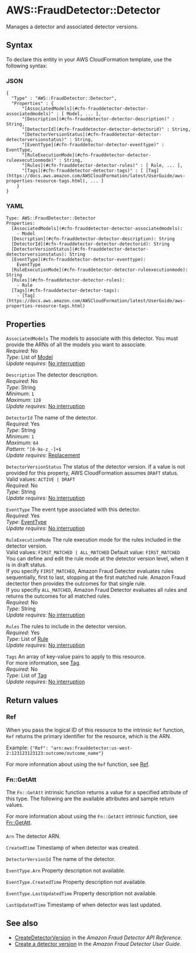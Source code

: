 # AWS::FraudDetector::Detector<a name="aws-resource-frauddetector-detector"></a>

Manages a detector and associated detector versions\.

## Syntax<a name="aws-resource-frauddetector-detector-syntax"></a>

To declare this entity in your AWS CloudFormation template, use the following syntax:

### JSON<a name="aws-resource-frauddetector-detector-syntax.json"></a>

```
{
  "Type" : "AWS::FraudDetector::Detector",
  "Properties" : {
      "[AssociatedModels](#cfn-frauddetector-detector-associatedmodels)" : [ Model, ... ],
      "[Description](#cfn-frauddetector-detector-description)" : String,
      "[DetectorId](#cfn-frauddetector-detector-detectorid)" : String,
      "[DetectorVersionStatus](#cfn-frauddetector-detector-detectorversionstatus)" : String,
      "[EventType](#cfn-frauddetector-detector-eventtype)" : EventType,
      "[RuleExecutionMode](#cfn-frauddetector-detector-ruleexecutionmode)" : String,
      "[Rules](#cfn-frauddetector-detector-rules)" : [ Rule, ... ],
      "[Tags](#cfn-frauddetector-detector-tags)" : [ [Tag](https://docs.aws.amazon.com/AWSCloudFormation/latest/UserGuide/aws-properties-resource-tags.html), ... ]
    }
}
```

### YAML<a name="aws-resource-frauddetector-detector-syntax.yaml"></a>

```
Type: AWS::FraudDetector::Detector
Properties:
  [AssociatedModels](#cfn-frauddetector-detector-associatedmodels):
    - Model
  [Description](#cfn-frauddetector-detector-description): String
  [DetectorId](#cfn-frauddetector-detector-detectorid): String
  [DetectorVersionStatus](#cfn-frauddetector-detector-detectorversionstatus): String
  [EventType](#cfn-frauddetector-detector-eventtype):
    EventType
  [RuleExecutionMode](#cfn-frauddetector-detector-ruleexecutionmode): String
  [Rules](#cfn-frauddetector-detector-rules):
    - Rule
  [Tags](#cfn-frauddetector-detector-tags):
    - [Tag](https://docs.aws.amazon.com/AWSCloudFormation/latest/UserGuide/aws-properties-resource-tags.html)
```

## Properties<a name="aws-resource-frauddetector-detector-properties"></a>

`AssociatedModels` <a name="cfn-frauddetector-detector-associatedmodels"></a>
The models to associate with this detector\. You must provide the ARNs of all the models you want to associate\.  
_Required_: No  
_Type_: List of [Model](aws-properties-frauddetector-detector-model.md)  
_Update requires_: [No interruption](https://docs.aws.amazon.com/AWSCloudFormation/latest/UserGuide/using-cfn-updating-stacks-update-behaviors.html#update-no-interrupt)

`Description` <a name="cfn-frauddetector-detector-description"></a>
The detector description\.  
_Required_: No  
_Type_: String  
_Minimum_: `1`  
_Maximum_: `128`  
_Update requires_: [No interruption](https://docs.aws.amazon.com/AWSCloudFormation/latest/UserGuide/using-cfn-updating-stacks-update-behaviors.html#update-no-interrupt)

`DetectorId` <a name="cfn-frauddetector-detector-detectorid"></a>
The name of the detector\.  
_Required_: Yes  
_Type_: String  
_Minimum_: `1`  
_Maximum_: `64`  
_Pattern_: `^[0-9a-z_-]+$`  
_Update requires_: [Replacement](https://docs.aws.amazon.com/AWSCloudFormation/latest/UserGuide/using-cfn-updating-stacks-update-behaviors.html#update-replacement)

`DetectorVersionStatus` <a name="cfn-frauddetector-detector-detectorversionstatus"></a>
The status of the detector version\. If a value is not provided for this property, AWS CloudFormation assumes `DRAFT` status\.  
 Valid values: `ACTIVE | DRAFT`  
_Required_: No  
_Type_: String  
_Update requires_: [No interruption](https://docs.aws.amazon.com/AWSCloudFormation/latest/UserGuide/using-cfn-updating-stacks-update-behaviors.html#update-no-interrupt)

`EventType` <a name="cfn-frauddetector-detector-eventtype"></a>
The event type associated with this detector\.  
_Required_: Yes  
_Type_: [EventType](aws-properties-frauddetector-detector-eventtype.md)  
_Update requires_: [No interruption](https://docs.aws.amazon.com/AWSCloudFormation/latest/UserGuide/using-cfn-updating-stacks-update-behaviors.html#update-no-interrupt)

`RuleExecutionMode` <a name="cfn-frauddetector-detector-ruleexecutionmode"></a>
The rule execution mode for the rules included in the detector version\.  
Valid values: `FIRST_MATCHED | ALL_MATCHED` Default value: `FIRST_MATCHED`  
You can define and edit the rule mode at the detector version level, when it is in draft status\.  
If you specify `FIRST_MATCHED`, Amazon Fraud Detector evaluates rules sequentially, first to last, stopping at the first matched rule\. Amazon Fraud dectector then provides the outcomes for that single rule\.  
If you specifiy `ALL_MATCHED`, Amazon Fraud Detector evaluates all rules and returns the outcomes for all matched rules\.  
_Required_: No  
_Type_: String  
_Update requires_: [No interruption](https://docs.aws.amazon.com/AWSCloudFormation/latest/UserGuide/using-cfn-updating-stacks-update-behaviors.html#update-no-interrupt)

`Rules` <a name="cfn-frauddetector-detector-rules"></a>
The rules to include in the detector version\.  
_Required_: Yes  
_Type_: List of [Rule](aws-properties-frauddetector-detector-rule.md)  
_Update requires_: [No interruption](https://docs.aws.amazon.com/AWSCloudFormation/latest/UserGuide/using-cfn-updating-stacks-update-behaviors.html#update-no-interrupt)

`Tags` <a name="cfn-frauddetector-detector-tags"></a>
An array of key\-value pairs to apply to this resource\.  
For more information, see [Tag](https://docs.aws.amazon.com/AWSCloudFormation/latest/UserGuide/aws-properties-resource-tags.html)\.  
_Required_: No  
_Type_: List of [Tag](https://docs.aws.amazon.com/AWSCloudFormation/latest/UserGuide/aws-properties-resource-tags.html)  
_Update requires_: [No interruption](https://docs.aws.amazon.com/AWSCloudFormation/latest/UserGuide/using-cfn-updating-stacks-update-behaviors.html#update-no-interrupt)

## Return values<a name="aws-resource-frauddetector-detector-return-values"></a>

### Ref<a name="aws-resource-frauddetector-detector-return-values-ref"></a>

When you pass the logical ID of this resource to the intrinsic `Ref` function, `Ref` returns the primary identifier for the resource, which is the ARN\.

Example: `{"Ref": "arn:aws:frauddetector:us-west-2:123123123123:outcome/outcome_name"}`

For more information about using the `Ref` function, see [Ref](https://docs.aws.amazon.com/AWSCloudFormation/latest/UserGuide/intrinsic-function-reference-ref.html)\.

### Fn::GetAtt<a name="aws-resource-frauddetector-detector-return-values-fn--getatt"></a>

The `Fn::GetAtt` intrinsic function returns a value for a specified attribute of this type\. The following are the available attributes and sample return values\.

For more information about using the `Fn::GetAtt` intrinsic function, see [Fn::GetAtt](https://docs.aws.amazon.com/AWSCloudFormation/latest/UserGuide/intrinsic-function-reference-getatt.html)\.

#### <a name="aws-resource-frauddetector-detector-return-values-fn--getatt-fn--getatt"></a>

`Arn` <a name="Arn-fn::getatt"></a>
The detector ARN\.

`CreatedTime` <a name="CreatedTime-fn::getatt"></a>
Timestamp of when detector was created\.

`DetectorVersionId` <a name="DetectorVersionId-fn::getatt"></a>
The name of the detector\.

`EventType.Arn` <a name="EventType.Arn-fn::getatt"></a>
Property description not available\.

`EventType.CreatedTime` <a name="EventType.CreatedTime-fn::getatt"></a>
Property description not available\.

`EventType.LastUpdatedTime` <a name="EventType.LastUpdatedTime-fn::getatt"></a>
Property description not available\.

`LastUpdatedTime` <a name="LastUpdatedTime-fn::getatt"></a>
Timestamp of when detector was last updated\.

## See also<a name="aws-resource-frauddetector-detector--seealso"></a>

- [CreateDetectorVersion](https://docs.aws.amazon.com/frauddetector/latest/api/API_CreateDetectorVersion.html) in the _Amazon Fraud Detector API Reference_\.
- [Create a detector version](https://docs.aws.amazon.com/frauddetector/latest/ug/create-a-detector-version.html) in the _Amazon Fraud Detector User Guide_\.
